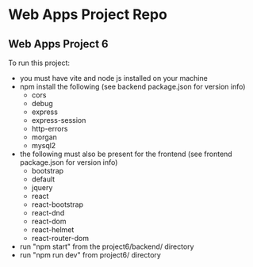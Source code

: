 # Web Apps Project Repo
## Web Apps Project 6

To run this project:
* you must have vite and node js installed on your machine
* npm install the following (see backend package.json for version info)
  * cors
  * debug
  * express
  * express-session
  * http-errors
  * morgan
  * mysql2
* the following must also be present for the frontend (see frontend package.json for version info)
  * bootstrap
  * default
  * jquery
  * react
  * react-bootstrap
  * react-dnd
  * react-dom
  * react-helmet
  * react-router-dom
* run "npm start" from the project6/backend/ directory
* run "npm run dev" from project6/ directory
